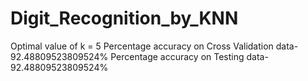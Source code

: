 # Digit_Recognition_by_KNN

Optimal value of k = 5
Percentage accuracy on Cross Validation data- 92.48809523809524%
Percentage accuracy on Testing data- 92.48809523809524%
